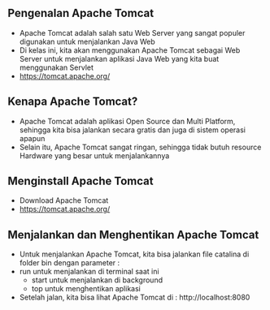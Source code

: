 ## Pengenalan Apache Tomcat
* Apache Tomcat adalah salah satu Web Server yang sangat populer digunakan untuk menjalankan Java Web
* Di kelas ini, kita akan menggunakan Apache Tomcat sebagai Web Server untuk menjalankan aplikasi Java Web yang kita buat menggunakan Servlet
* https://tomcat.apache.org/

## Kenapa Apache Tomcat?
* Apache Tomcat adalah aplikasi Open Source dan Multi Platform, sehingga kita bisa jalankan secara gratis dan juga di sistem operasi apapun
* Selain itu, Apache Tomcat sangat ringan, sehingga tidak butuh resource Hardware yang besar untuk menjalankannya

## Menginstall Apache Tomcat
* Download Apache Tomcat
* https://tomcat.apache.org/ 

## Menjalankan dan Menghentikan Apache Tomcat
* Untuk menjalankan Apache Tomcat, kita bisa jalankan file catalina di folder bin dengan parameter :
* run untuk menjalankan di terminal saat ini
  * start untuk menjalankan di background
  * top untuk menghentikan aplikasi
* Setelah jalan, kita bisa lihat Apache Tomcat di : http://localhost:8080